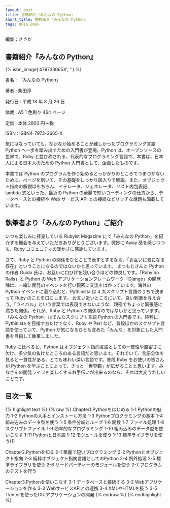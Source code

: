 ```yaml
---
layout: post
title: 書籍紹介『みんなの Python』
short_title: 書籍紹介『みんなの Python』
tags: 0016 Book
---
```



編集：ささだ

## 書籍紹介『みんなの Python』
{% isbn_image('479733665X', '') %}

書名
: 「みんなの Python」 

著者
: 柴田淳 

発行日
: 平成 18 年 8 月 26 日 

体裁
: A5 1 色刷り 464 ページ 

定価
: 本体 2800 円＋税 

ISBN
: ISBN4-7973-3665-X 

気にはなっていても、なかなか始めることが難しかったプログラミング言語 Python へ一歩を踏み出すための入門書が登場。Python は、オープンソースの世界で、Ruby と並び称される、代表的なプログラミング言語で、本書は、日本人による日本人のための Python 入門書として、企画したものです。

本書では Python のプログラムを作り始めるとっかかりのところでつまづかないために、ページを割いて、その基礎をしっかり図入りで解説。また、オブジェクト指向の解説はもちろん、イテレータ、ジェネレータ、リスト内包表記、lambda 式といった、最近の Python の華麗で短いコーディングの仕方から、データベースとの接続や Web サービス API との接続などリッチな話題も満載しています。

## 執筆者より「みんなの Python」ご紹介

いつも楽しみに拝見している Rubyist Magazine にて「みんなの Python」を紹介する機会を与えていただきありがとうございます。微妙に Away 感を感じつつも、Ruby コミュニティの暖かさに感謝しています。

さて、Ruby と Python の関係をひとことで表すとするなら、「お互いに気になる存在」ということになるのではないかと思っています。
まつもとさんと Python の作者 Guido 氏は、お互いに口ひげを競い合うほどの仲良しです。「Ruby on Rails」と Python の Web アプリケーションフレームワーク「Django」の開発陣は、一緒に開発のイベントを行い親密に交流をはかっています。海外の Python イベントに潜り込むと、Pythinista は 4 大スクリプト言語のうちで決まって Ruby のことを口にします。
お互い近いところにいて、良い刺激を与え合う。「ライバル」という言葉では表現できないような、親密でちょっと緊張感に満ちた関係。それが、Ruby と Python の関係なのではないかと思っています。
「みんなの Python」はそんなスクリプト言語 Python の入門書です。純粋に Pythinista を目指す方だけでなく、Ruby や Perl など、普段ほかのスクリプト言語を使っていて、Python が気になるひとも含めた「みんな」を対象にした入門書を目指して執筆しました。

Ruby に比べると、Python はオブジェクト指向言語としての一貫性や厳密さに欠け、多少気の抜けたところのある言語だと思います。それでいて、言語全体を見ると一貫性がある、とても味わい深い言語です。普段 Ruby をお使いの皆さんが Python を学ぶことによって、きっと「世界観」が広がることと思います。みなさんの開発ライフを楽しくするお手伝いが出来るのなら、それは大変うれしいことです。

## 目次一覧

{% highlight text %}
{% raw %}
Chapter1.Pythonをはじめる
1-1 Pythonの魅力
1-2 Pythonの入手とインストール方法
1-3 Pythonプログラミングの基本
1-4 組み込みのデータ型を使う
1-5 条件分岐とループ
1-6 関数
1-7 ファイル処理
1-8 スクリプトファイル
1-9 効率的なプログラミング
1-10 組み込みのデータ型を使いこなす
1-11 Pythonと日本語
1-12 モジュールを使う
1-13 標準ライブラリを使う(1)

Chapter2.Pythonを知る
2-1 華麗で短いプログラミング
2-2 Pythonとオブジェクト指向
2-3 純粋オブジェクト指向言語としてのPython
2-4 例外処理
2-5 標準ライブラリを使う
2-6 サードパーティーのモジュールを使う
2-7 プログラムのテストを行う

Chapter3.Pythonを使いこなす
3-1 データベースと接続する
3-2 Webアプリケーションを作る
3-3 WebサービスAPIとの連携
3-4 XMLやHTMLを扱う
3-5 Tkinterを使ったGUIアプリケーションの開発
{% endraw %}
{% endhighlight %}




